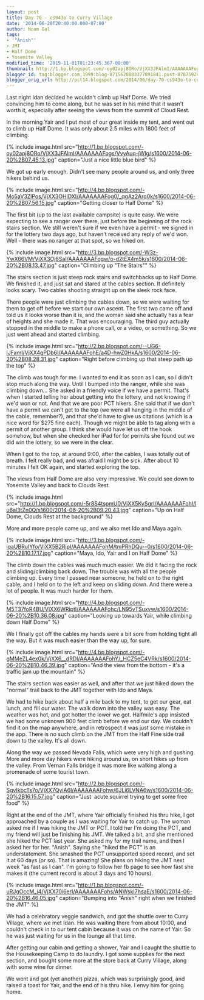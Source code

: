```yaml
---
layout: post
title: Day 70 - cs943o to Curry Village
date: '2014-06-20T20:40:00.000-07:00'
author: Noam Gal
tags:
- '"Anish"'
- JMT
- Half Dome
- Yosemite Valley
modified_time: '2015-11-01T01:23:45.367-08:00'
thumbnail: http://1.bp.blogspot.com/-oy02apj8ORo/VjXX3JFAlmI/AAAAAAAFogs/VvyAuq-jWlg/s72-c/2014-06-20%2B07.45.13.jpg
blogger_id: tag:blogger.com,1999:blog-8715620883377891841.post-878759293441317869
blogger_orig_url: http://pct14.blogspot.com/2014/06/day-70-cs943o-to-curry-village.html
---
```


Last night Idan decided he wouldn't climb up Half Dome. We tried convincing him to come along, but he was set in his mind that it wasn't worth it, especially after seeing the views from the summit of Cloud Rest.

In the morning Yair and I put most of our great inside my tent, and went out to climb up Half Dome. It was only about 2.5 miles with 1800 feet of climbing.

{% include image.html src="http://1.bp.blogspot.com/-oy02apj8ORo/VjXX3JFAlmI/AAAAAAAFogs/VvyAuq-jWlg/s1600/2014-06-20%2B07.45.13.jpg" caption="Just a nice little blue bird" %}

We got up early enough. Didn't see many people around us, and only three hikers behind us.

{% include image.html src="http://4.bp.blogspot.com/-Mo5aV3ZlPos/VjXX3OHIDXI/AAAAAAAFog0/_qgAz2Arq0k/s1600/2014-06-20%2B07.56.15.jpg" caption="Getting closer to Half Dome" %}

The first bit (up to the last available campsite) is quite easy. We were expecting to see a ranger over there, just before the beginning of the rock stairs section. We still weren't sure if we even have a permit - we signed in for the lottery two days ago, but haven't received any reply of we'd won. Well - there was no ranger at that spot, so we hiked on.

{% include image.html src="http://3.bp.blogspot.com/-W3z-YwX66VM/VjXX3Oj6SaI/AAAAAAAFogw/o-d2tEX4m5k/s1600/2014-06-20%2B08.13.47.jpg" caption="Climbing up &quot;The Stairs&quot;" %}

The stairs section is just steep rock stairs and switchbacks up to Half Dome. We finished it, and just sat and stared at the cables section. It definitely looks scary. Two cables shooting straight up on the sleek rock face.

There people were just climbing the cables down, so we were waiting for them to get off before we start our own ascent. The first two came off and told us it looks worse than it is, and the woman said she actually has a fear of heights and she made it. That was encouraging. The third guy actually stopped in the middle to make a phone call, or a video, or something. So we just went ahead and started climbing.

{% include image.html src="http://2.bp.blogspot.com/--UG6-lJFamI/VjXX4gPDb6I/AAAAAAAFohE/a4D-hwZ0HkA/s1600/2014-06-20%2B08.28.31.jpg" caption="Right before climbing up that steep path up the top" %}

The climb was tough for me. I wanted to end it as soon as I can, so I didn't stop much along the way. Until I bumped into the ranger, while she was climbing down... She asked in a friendly voice if we have a permit. That's when I started telling her about getting into the lottery, and not knowing if we'd won or not. And that we are poor PCT hikers. She said that if we don't have a permit we can't get to the top (we were all hanging in the middle of the cable, remember?), and that she'd have to give us citations (which is a nice word for $275 fine each). Though we might be able to tag along with a permit of another group. I think she would have let us off the hook somehow, but when she checked her iPad for for permits she found out we did win the lottery, so we were in the clear.

When I got to the top, at around 9:00, after the cables, I was totally out of breath. I felt really bad, and was afraid I might be sick. After about 10 minutes I felt OK again, and started exploring the top.

The views from Half Dome are also very impressive. We could see down to Yosemite Valley and back to Clouds Rest.

{% include image.html src="http://1.bp.blogspot.com/-5r8S4tspmU0/VjXX5KySgrI/AAAAAAAFohI/lu6al3tZn0Q/s1600/2014-06-20%2B09.20.43.jpg" caption="Up on Half Dome, Clouds Rest at the background" %}

More and more people came up, and we also met Ido and Maya again.

{% include image.html src="http://3.bp.blogspot.com/-iqaUBRuIYfo/VjXX5B2RipI/AAAAAAAFohM/tmPRhDQu--0/s1600/2014-06-20%2B10.17.17.jpg" caption="Maya, Ido, Yair and I on Half Dome" %}

The climb down the cables was much much easier. We did it facing the rock and sliding/climbing back down. The trouble was with all the people climbing up. Every time I passed near someone, he held on to the right cable, and I held on to the left and keep on sliding down. And there were a lot of people. It was much harder for them.

{% include image.html src="http://4.bp.blogspot.com/-M5T37foR4BU/VjXX6WRiptI/AAAAAAAFohc/LN95vTSuxvw/s1600/2014-06-20%2B10.36.08.jpg" caption="Looking up towards Yair, while climbing down Half Dome" %}

We I finally got off the cables my hands were a bit sore from holding tight all the way. But it was much easier than the way up, for sure.

{% include image.html src="http://4.bp.blogspot.com/-gMMeZL4ex0k/VjXX6__dRDI/AAAAAAAFohY/_HCZ5eC4VRk/s1600/2014-06-20%2B10.46.39.jpg" caption="And the view from the bottom - it's a traffic jam up the mountain" %}

The stairs section was easier as well, and after that we just hiked down the "normal" trail back to the JMT together with Ido and Maya.

We had to hike back about half a mile back to my tent, to get our gear, eat lunch, and fill our water. The walk down into the valley was easy. The weather was hot, and got hotter the lower we got. Halfmile's app insisted we had some unknown 900 feet climb before we end our day. We couldn't find it on the map anywhere, and in retrospect it was just some mistake in the app. There is no such climb on the JMT from the Half Fine side trail down to the valley. It's all down.

Along the way we passed Nevada Falls, which were very high and gushing. More and more day hikers were hiking around us, on short hikes up from the valley. From Vernan Falls bridge it was more like walking along a promenade of some tourist town.

{% include image.html src="http://2.bp.blogspot.com/-SgvIkbcTs7o/VjXX7QyiA6I/AAAAAAAFohw/6JLi6LVNA6w/s1600/2014-06-20%2B16.15.57.jpg" caption="Just &nbsp;acute squirrel trying to get some free food" %}

Right at the end of the JMT, where Yair officially finished his thru hike, I got approached by a couple as I was waiting for Yair to catch up. The woman asked me if I was hiking the JMT or PCT. I told her I'm doing the PCT, and my friend will just be finishing his JMT. We talked a bit, and she mentioned she hiked the PCT last year. She asked my for my trail name, and then I asked her for her. "Anish". Saying she "hiked the PCT" is an understatement. She smashed the PCT unsupported speed record, and set it at 60 days (or so). That is amazing! She plans on hiking the JMT next week "as fast as I can". I'm going to follow her fb page to see how fast she makes it (the current record is about 3 days and 10 hours).

{% include image.html src="http://1.bp.blogspot.com/-uRJgOccM_i4/VjXX70i6erI/AAAAAAAFohs/ANWskI7hsaE/s1600/2014-06-20%2B16.46.05.jpg" caption="Bumping into &quot;Anish&quot; right when we finished the JMT" %}

We had a celebratory veggie sandwich, and got the shuttle over to Curry Village, where we met Idan. He was waiting there from about 10:00, and couldn't check in to our tent cabin because it was on the name of Yair. So he was just waiting for us in the lounge all that time.

After getting our cabin and getting a shower, Yair and I caught the shuttle to the Housekeeping Camp to do laundry. I got some supplies for the next section, and bought some more at the store back at Curry Village, along with some wine for dinner.

We went and got (yet another) pizza, which was surprisingly good, and raised a toast for Yair, and the end of his thru hike. I envy him for going home.
